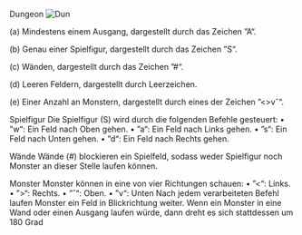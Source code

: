 Dungeon
![Dun](https://user-images.githubusercontent.com/78976562/136284311-df6a5a68-7255-4937-b7e5-6bb73a4d67eb.jpg)

(a) Mindestens einem Ausgang, dargestellt durch das Zeichen ”A“.

(b) Genau einer Spielfigur, dargestellt durch das Zeichen ”S“.

(c) Wänden, dargestellt durch das Zeichen ”#“.

(d) Leeren Feldern, dargestellt durch Leerzeichen.

(e) Einer Anzahl an Monstern, dargestellt durch eines der Zeichen ”<>vˆ“.


Spielfigur
Die Spielfigur (S) wird durch die folgenden Befehle gesteuert:
• ”w“: Ein Feld nach Oben gehen.
• ”a“: Ein Feld nach Links gehen.
• ”s“: Ein Feld nach Unten gehen.
• ”d“: Ein Feld nach Rechts gehen.

Wände
Wände (#) blockieren ein Spielfeld, sodass weder Spielfigur noch Monster an dieser Stelle laufen können.

Monster
Monster können in eine von vier Richtungen schauen:
• ”<“: Links.
• ”>“: Rechts.
• ”ˆ“: Oben.
• ”v“: Unten
Nach jedem verarbeiteten Befehl laufen Monster ein Feld in Blickrichtung weiter. Wenn ein Monster in eine Wand oder einen Ausgang laufen würde, dann dreht es sich stattdessen um 180 Grad
